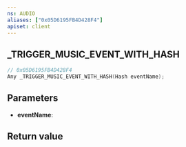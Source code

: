 ```yaml
---
ns: AUDIO
aliases: ["0x05D6195FB4D428F4"]
apiset: client
---
```

## _TRIGGER_MUSIC_EVENT_WITH_HASH

```c
// 0x05D6195FB4D428F4
Any _TRIGGER_MUSIC_EVENT_WITH_HASH(Hash eventName);
```


## Parameters
* **eventName**:

## Return value

